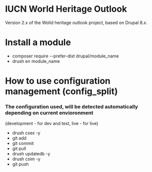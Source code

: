 # IUCN World Heritage Outlook

Version 2.x of the Wolld heritage outlook project, based on Drupal 8.x.

# Install a module
- composer require --prefer-dist drupal/module_name
- drush en module_name

# How to use configuration management (config_split)
### The configuration used, will be detected automatically depending on current envioronment
(development - for dev and test, live - for live)

- drush csex -y
- git add
- git commit
- git pull
- drush updatedb -y
- drush csim -y
- git push
